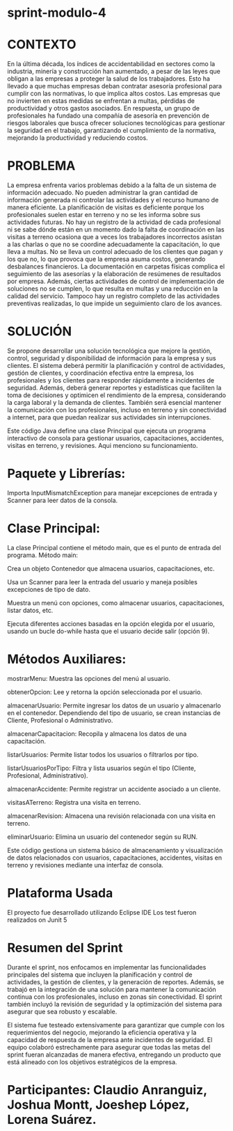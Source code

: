 # sprint-modulo-4

# CONTEXTO
En la última década, los índices de accidentabilidad en sectores como la industria, minería y construcción han aumentado, a pesar de las leyes que obligan a las empresas a proteger la salud de los trabajadores. Esto ha llevado a que muchas empresas deban contratar asesoría profesional para cumplir con las normativas, lo que implica altos costos. Las empresas que no invierten en estas medidas se enfrentan a multas, pérdidas de productividad y otros gastos asociados. En respuesta, un grupo de profesionales ha fundado una compañía de asesoría en prevención de riesgos laborales que busca ofrecer soluciones tecnológicas para gestionar la seguridad en el trabajo, garantizando el cumplimiento de la normativa, mejorando la productividad y reduciendo costos.

# PROBLEMA
La empresa enfrenta varios problemas debido a la falta de un sistema de información adecuado. No pueden administrar la gran cantidad de información generada ni controlar las actividades y el recurso humano de manera eficiente. La planificación de visitas es deficiente porque los profesionales suelen estar en terreno y no se les informa sobre sus actividades futuras. No hay un registro de la actividad de cada profesional ni se sabe dónde están en un momento dado
la falta de coordinación en las visitas a terreno ocasiona que a veces los trabajadores incorrectos asistan a las charlas o que no se coordine adecuadamente la capacitación, lo que lleva a multas. No se lleva un control adecuado de los clientes que pagan y los que no, lo que provoca que la empresa asuma costos, generando desbalances financieros. La documentación en carpetas físicas complica el seguimiento de las asesorías y la elaboración de resúmenes de resultados por empresa. Además, ciertas actividades de control de implementación de soluciones no se cumplen, lo que resulta en multas y una reducción en la calidad del servicio. Tampoco hay un registro completo de las actividades preventivas realizadas, lo que impide un seguimiento claro de los avances.

# SOLUCIÓN
Se propone desarrollar una solución tecnológica que mejore la gestión, control, seguridad y disponibilidad de información para la empresa y sus clientes. El sistema deberá permitir la planificación y control de actividades, gestión de clientes, y coordinación efectiva entre la empresa, los profesionales y los clientes para responder rápidamente a incidentes de seguridad. Además, deberá generar reportes y estadísticas que faciliten la toma de decisiones y optimicen el rendimiento de la empresa, considerando la carga laboral y la demanda de clientes. También será esencial mantener la comunicación con los profesionales, incluso en terreno y sin conectividad a internet, para que puedan realizar sus actividades sin interrupciones.


Este código Java define una clase Principal que ejecuta un programa interactivo de consola para gestionar usuarios, capacitaciones, accidentes, visitas en terreno, y revisiones. Aqui menciono su funcionamiento.

# Paquete y Librerías:

Importa InputMismatchException para manejar excepciones de entrada y Scanner para leer datos de la consola.

# Clase Principal:
La clase Principal contiene el método main, que es el punto de entrada del programa.
Método main:

Crea un objeto Contenedor que almacena usuarios, capacitaciones, etc.

Usa un Scanner para leer la entrada del usuario y maneja posibles excepciones de tipo de dato.

Muestra un menú con opciones, como almacenar usuarios, capacitaciones, listar datos, etc.

Ejecuta diferentes acciones basadas en la opción elegida por el usuario, usando un bucle do-while hasta que el usuario decide salir (opción 9).

# Métodos Auxiliares:

mostrarMenu: Muestra las opciones del menú al usuario.

obtenerOpcion: Lee y retorna la opción seleccionada por el usuario.

almacenarUsuario: Permite ingresar los datos de un usuario y almacenarlo en el contenedor. Dependiendo del tipo de usuario, se crean instancias de Cliente, Profesional o Administrativo.

almacenarCapacitacion: Recopila y almacena los datos de una capacitación.

listarUsuarios: Permite listar todos los usuarios o filtrarlos por tipo.

listarUsuariosPorTipo: Filtra y lista usuarios según el tipo (Cliente, Profesional, Administrativo).

almacenarAccidente: Permite registrar un accidente asociado a un cliente.

visitasATerreno: Registra una visita en terreno.

almacenarRevision: Almacena una revisión relacionada con una visita en terreno.

eliminarUsuario: Elimina un usuario del contenedor según su RUN.

Este código gestiona un sistema básico de almacenamiento y visualización de datos relacionados con usuarios, capacitaciones, accidentes, visitas en terreno y revisiones mediante una interfaz de consola.

# Plataforma Usada
El proyecto fue desarrollado utilizando Eclipse IDE
Los test fueron realizados on Junit 5

# Resumen del Sprint
Durante el sprint, nos enfocamos en implementar las funcionalidades principales del sistema que incluyen la planificación y control de actividades, la gestión de clientes, y la generación de reportes. Además, se trabajó en la integración de una solución para mantener la comunicación continua con los profesionales, incluso en zonas sin conectividad. El sprint también incluyó la revisión de seguridad y la optimización del sistema para asegurar que sea robusto y escalable.

El sistema fue testeado extensivamente para garantizar que cumple con los requerimientos del negocio, mejorando la eficiencia operativa y la capacidad de respuesta de la empresa ante incidentes de seguridad. El equipo colaboró estrechamente para asegurar que todas las metas del sprint fueran alcanzadas de manera efectiva, entregando un producto que está alineado con los objetivos estratégicos de la empresa.


# Participantes: Claudio Anranguiz, Joshua Montt, Joeshep López, Lorena Suárez.

